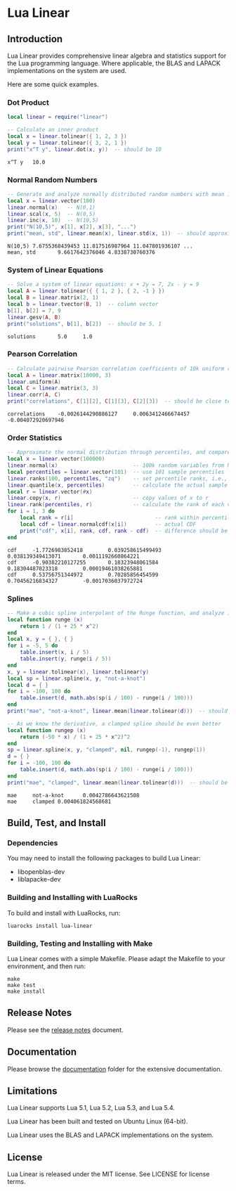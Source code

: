 # Lua Linear

## Introduction

Lua Linear provides comprehensive linear algebra and statistics support for the Lua programming
language. Where applicable, the BLAS and LAPACK implementations on the system are used.

Here are some quick examples.


### Dot Product

```lua
local linear = require("linear")

-- Calculate an inner product
local x = linear.tolinear({ 1, 2, 3 })
local y = linear.tolinear({ 3, 2, 1 })
print("x^T y", linear.dot(x, y))  -- should be 10
```

```
x^T y   10.0
```


### Normal Random Numbers

```lua
-- Generate and analyze normally distributed random numbers with mean 10, std 5, i.e., N(10,5)
local x = linear.vector(100)
linear.normal(x)   -- N(0,1)
linear.scal(x, 5)  -- N(0,5)
linear.inc(x, 10)  -- N(10,5)
print("N(10,5)", x[1], x[2], x[3], "...")
print("mean, std", linear.mean(x), linear.std(x, 1))  -- should approximate 10, 5
```

```
N(10,5) 7.6755368439453 11.817516987964 11.047801936107 ...
mean, std       9.6617642376046 4.8338730760376
```


### System of Linear Equations

```lua
-- Solve a system of linear equations: x + 2y = 7, 2x - y = 9
local A = linear.tolinear({ { 1, 2 }, { 2, -1 } })
local B = linear.matrix(2, 1)
local b = linear.tvector(B, 1)  -- column vector
b[1], b[2] = 7, 9
linear.gesv(A, B)
print("solutions", b[1], b[2])  -- should be 5, 1
```

```
solutions       5.0     1.0
```


### Pearson Correlation

```lua
-- Calculate pairwise Pearson correlation coefficients of 10k uniform random numbers
local A = linear.matrix(10000, 3)
linear.uniform(A)
local C = linear.matrix(3, 3)
linear.corr(A, C)
print("correlations", C[1][2], C[1][3], C[2][3])  -- should be close to zero
```

```
correlations    -0.0026144290886127     0.0063412466674457      -0.004072920697946
```

### Order Statistics

```lua
-- Approximate the normal distribution through percentiles, and compare with its CDF
local x = linear.vector(100000)
linear.normal(x)                        -- 100k random variables from N(0,1)
local percentiles = linear.vector(101)  -- use 101 sample percentiles
linear.ranks(100, percentiles, "zq")    -- set percentile ranks, i.e., [0.00, 0.01, ..., 0.99, 1.00]
linear.quantile(x, percentiles)         -- calculate the actual sample percentiles
local r = linear.vector(#x)
linear.copy(x, r)                       -- copy values of x to r
linear.rank(percentiles, r)             -- calculate the rank of each value of x
for i = 1, 3 do
	local rank = r[i]                          -- rank within percentiles should approximate CDF
	local cdf = linear.normalcdf(x[i])         -- actual CDF
	print("cdf", x[i], rank, cdf, rank - cdf)  -- difference should be close to 0
end
```

```
cdf     -1.7726983852418        0.039258615499493       0.038139349413071       0.0011192660864221
cdf     -0.90382210127255       0.18323948061584        0.18304487023318        0.00019461038265881
cdf     0.53756751344972        0.70285856454599        0.70456216834327        -0.0017036037972724
```


### Splines

```lua
-- Make a cubic spline interpolant of the Runge function, and analyze its mean absolute error
local function runge (x)
	return 1 / (1 + 25 * x^2)
end
local x, y = { }, { }
for i = -5, 5 do
	table.insert(x, i / 5)
	table.insert(y, runge(i / 5))
end
x, y = linear.tolinear(x), linear.tolinear(y)
local sp = linear.spline(x, y, "not-a-knot")
local d = { }
for i = -100, 100 do
	table.insert(d, math.abs(sp(i / 100) - runge(i / 100)))
end
print("mae", "not-a-knot", linear.mean(linear.tolinear(d)))  -- should be close to 0

-- As we know the derivative, a clamped spline should be even better
local function rungep (x)
	return (-50 * x) / (1 + 25 * x^2)^2
end
sp = linear.spline(x, y, "clamped", nil, rungep(-1), rungep(1))
d = { }
for i = -100, 100 do
	table.insert(d, math.abs(sp(i / 100) - runge(i / 100)))
end
print("mae", "clamped", linear.mean(linear.tolinear(d)))  -- should be closer to 0
```

```
mae     not-a-knot      0.0042786643621508
mae     clamped 0.004061824568681
```


## Build, Test, and Install

### Dependencies

You may need to install the following packages to build Lua Linear:

* libopenblas-dev
* liblapacke-dev


### Building and Installing with LuaRocks

To build and install with LuaRocks, run:

```
luarocks install lua-linear
```


### Building, Testing and Installing with Make

Lua Linear comes with a simple Makefile. Please adapt the Makefile to your environment, and then
run:

```
make
make test
make install
```


## Release Notes

Please see the [release notes](NEWS.md) document.


## Documentation

Please browse the [documentation](doc/) folder for the extensive documentation.


## Limitations

Lua Linear supports Lua 5.1, Lua 5.2, Lua 5.3, and Lua 5.4.

Lua Linear has been built and tested on Ubuntu Linux (64-bit).

Lua Linear uses the BLAS and LAPACK implementations on the system.


## License

Lua Linear is released under the MIT license. See LICENSE for license terms.
